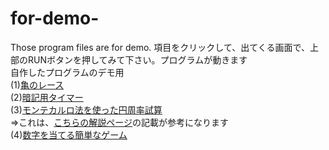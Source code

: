 # for-demo-
Those program files are for demo.  項目をクリックして、出てくる画面で、上部のRUNボタンを押してみて下さい。プログラムが動きます  
自作したプログラムのデモ用  
(1)[亀のレース](https://replit.com/@daidaihachi/turtle-race-game#main.py)  
(2)[暗記用タイマー](https://replit.com/@daidaihachi/pomodoro#main.py)  
(3)[モンテカルロ法を使った円周率試算](https://replit.com/@daidaihachi/johou1#main.py)    
⇒これは、[こちらの解説ページ](https://manabitimes.jp/math/1182)の記載が参考になります  
(4)[数字を当てる簡単なゲーム](https://replit.com/@daidaihachi/guess-the-number-final#main.py)  
